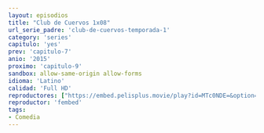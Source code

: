 ```yaml
---
layout: episodios
title: "Club de Cuervos 1x08"
url_serie_padre: 'club-de-cuervos-temporada-1'
category: 'series'
capitulo: 'yes'
prev: 'capitulo-7'
anio: '2015'
proximo: 'capitulo-9'
sandbox: allow-same-origin allow-forms
idioma: 'Latino'
calidad: 'Full HD'
reproductores: ["https://embed.pelisplus.movie/play?id=MTc0NDE=&option=latin"]
reproductor: 'fembed'
tags:
- Comedia
---
```











